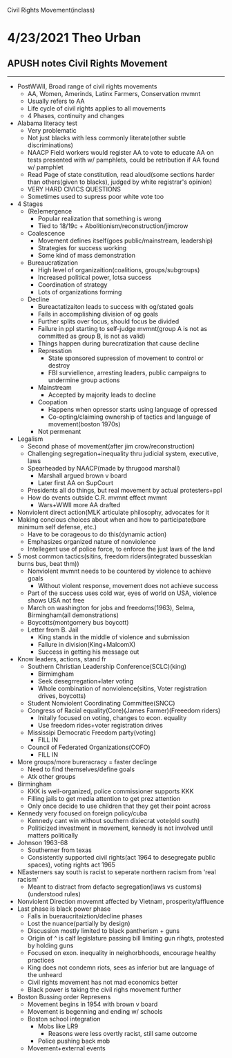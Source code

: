 Civil Rights Movement(inclass)

# 4/23/2021 Theo Urban
## APUSH notes Civil Rights Movement
***
 - PostWWII, Broad range of civil rights movements
	 - AA, Women, Amerinds, Latinx Farmers, Conservation mvmnt
	 - Usually refers to AA
	 - Life cycle of civil rights applies to all movements
	 - 4 Phases, continuity and changes
 - Alabama literacy test
	 - Very problematic
	 - Not just blacks with less commonly literate(other subtle discriminations)
	 - NAACP Field workers would register AA to vote to educate AA on tests presented with w/ pamphlets, could be retribution if AA found w/ pamphlet
	 - Read Page of state constitution, read aloud(some sections harder than others(given to blacks), judged by white registrar's opinion)
	 - VERY HARD CIVICS QUESTIONS
	 - Sometimes used to supress poor white vote too
 - 4 Stages
	 - (Re)emergence
		 - Popular realization that something is wrong
		 - Tied to 18/19c + Abolitionism/reconstruction/jimcrow
	 - Coalescence
		 - Movement defines itself(goes public/mainstream, leadership)
		 - Strategies for success working
		 - Some kind of mass demonstration
	 - Bureaucratization
		 - High level of organizaition(coalitions, groups/subgroups)
		 - Increased political power, lotsa success
		 - Coordination of strategy
		 - Lots of organizations forming
	 - Decline
		 - Bureactatizaiton leads to success with og/stated goals
		 - Fails in accomplishing division of og goals
		 - Further splits over focus, should focus be divided
		 - Failure in ppl starting to self-judge mvmnt(group A is not as committed as group B, is not as valid)
		 - Things happen during burecratization that cause decline
		 - Represstion
			 - State sponsored supression of movement to control or destroy
			 - FBI surviellence, arresting leaders, public campaigns to undermine group actions
		 - Mainstream
			 - Accepted by majority leads to decline
		 - Coopation
			 - Happens when opressor starts using language of opressed
			 - Co-opting/claiming ownership of tactics and language of movement(boston 1970s)
		 - Not permenant
 - Legalism
	 - Second phase of movement(after jim crow/reconstruction)
	 - Challenging segregation+inequality thru judicial system, executive, laws
	 - Spearheaded by NAACP(made by thrugood marshall)
		 - Marshall argued brown v board
		 - Later first AA on SupCourt
	 - Presidents all do things, but real movement by actual protesters+ppl
	 - How do events outside C.R. mvmnt effect mvmnt
		 - Wars+WWII more AA drafted
 - Nonviolent direct action(MLK articulate philosophy, advocates for it
 - Making concious choices about when and how to participate(bare minimum self defense, etc.)
	 - Have to be corageous to do this(dynamic action)
	 - Emphasizes organized nature of nonviolence
	 - Intellegent use of police force, to enforce the just laws of the land
 - 5 most common tactics(sitins, freedom riders(integrated bussesklan burns bus, beat thm))
	 - Nonviolent mvmnt needs to be countered by violence to achieve goals
		 - Without violent response, movement does not achieve success
	 - Part of the success uses cold war, eyes of world on USA, violence shows USA not free
	 - March on washington for jobs and freedoms(1963), Selma, Birmingham(all demonstrations)
	 - Boycotts(montgomery bus boycott)
	 - Letter from B. Jail
		 - King stands in the middle of violence and submission
		 - Failure in division(King+MalcomX)
		 - Success in getting his message out
 - Know leaders, actions, stand fr
	 - Southern Christian Leadership Conference(SCLC)(king)
		 - Birmimgham
		 - Seek desegrregation+later voting
		 - Whole combination of nonviolence(sitins, Voter registration drives, boycotts)
	 - Student Nonviolent Coordinating Committee(SNCC)
	 - Congress of Racial equality(Core)(James Farmer)(Freeedom riders)
		 - Initally focused on voting, changes to econ. equality
		 - Use freedom rides+voter registration drives
	 - Mississipi Democratic Freedom party(voting)
		 - FILL IN
	 - Council of Federated Organizations(COFO)
		 - FILL IN
 - More groups/more bureracracy = faster declinge
	 - Need to find themselves/define goals
	 - Atk other groups
 - Birmingham
	 - KKK is well-organized, police commissioner supports KKK
	 - Filling jails to get media attention to get prez attention
	 - Only once decide to use children that they get their point across
 - Kennedy very focused on foreign policy/cuba
	 - Kennedy cant win without southern dixiecrat vote(old south)
	 - Politicized investment in movement, kennedy is not involved until matters politically
 - Johnson 1963-68
	 - Southerner from texas
	 - Consistently supported civil rights(act 1964 to desegregate public spaces), voting rights act 1965
 - NEasterners say south is racist to seperate northern racism from 'real racism'
	 - Meant to distract from defacto segregation(laws vs customs)(understood rules)
 - Nonviolent Direction movemnt affected by Vietnam, prosperity/affluence
 - Last phase is black power phase
	 - Falls in bueraucritaiztion/decline phases
	 - Lost the nuance(partially by design)
	 - Discussion mostly limited to black pantherism + guns
	 - Origin of ^ is calf legislature passing bill limiting gun rihgts, protested by holding guns
	 - Focused on exon. inequality in neighorbhoods, encourage healthy practices
	 - King does not condemn riots, sees as inferior but are language of the unheard
	 - Civil rights movement has not mad economics better
	 - Black power is taking the civil righs movement further
 - Boston Bussing order Represens
	 - Movement begins in 1954 with brown v board
	 - Movement is begenning and ending w/ schools
	 - Boston school integration
		 - Mobs like LR9
			 - Reasons were less overtly racist, still same outcome
		 - Police pushing back mob
	 - Movement+external events
